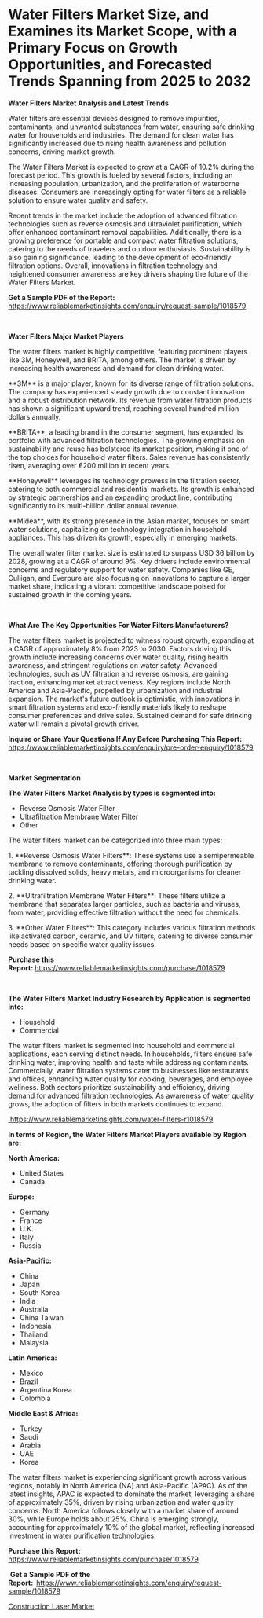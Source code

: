 <p><h1>Water Filters Market Size, and Examines its Market Scope, with a Primary Focus on Growth Opportunities, and Forecasted Trends Spanning from 2025 to 2032</h1></p><p><strong>Water Filters Market Analysis and Latest Trends</strong></p>
<p><p>Water filters are essential devices designed to remove impurities, contaminants, and unwanted substances from water, ensuring safe drinking water for households and industries. The demand for clean water has significantly increased due to rising health awareness and pollution concerns, driving market growth.</p><p>The Water Filters Market is expected to grow at a CAGR of 10.2% during the forecast period. This growth is fueled by several factors, including an increasing population, urbanization, and the proliferation of waterborne diseases. Consumers are increasingly opting for water filters as a reliable solution to ensure water quality and safety.</p><p>Recent trends in the market include the adoption of advanced filtration technologies such as reverse osmosis and ultraviolet purification, which offer enhanced contaminant removal capabilities. Additionally, there is a growing preference for portable and compact water filtration solutions, catering to the needs of travelers and outdoor enthusiasts. Sustainability is also gaining significance, leading to the development of eco-friendly filtration options. Overall, innovations in filtration technology and heightened consumer awareness are key drivers shaping the future of the Water Filters Market.</p></p>
<p><strong>Get a Sample PDF of the Report:&nbsp;</strong> <a href="https://www.reliablemarketinsights.com/enquiry/request-sample/1018579?utm_campaign=2183&utm_medium=2&utm_source=Github&utm_content=ia&utm_term=08042025&utm_id=water-filters">https://www.reliablemarketinsights.com/enquiry/request-sample/1018579</a></p>
<p>&nbsp;</p>
<p><strong>Water Filters Major Market Players</strong></p>
<p><p>The water filters market is highly competitive, featuring prominent players like 3M, Honeywell, and BRITA, among others. The market is driven by increasing health awareness and demand for clean drinking water.</p><p>**3M** is a major player, known for its diverse range of filtration solutions. The company has experienced steady growth due to constant innovation and a robust distribution network. Its revenue from water filtration products has shown a significant upward trend, reaching several hundred million dollars annually.</p><p>**BRITA**, a leading brand in the consumer segment, has expanded its portfolio with advanced filtration technologies. The growing emphasis on sustainability and reuse has bolstered its market position, making it one of the top choices for household water filters. Sales revenue has consistently risen, averaging over €200 million in recent years.</p><p>**Honeywell** leverages its technology prowess in the filtration sector, catering to both commercial and residential markets. Its growth is enhanced by strategic partnerships and an expanding product line, contributing significantly to its multi-billion dollar annual revenue.</p><p>**Midea**, with its strong presence in the Asian market, focuses on smart water solutions, capitalizing on technology integration in household appliances. This has driven its growth, especially in emerging markets.</p><p>The overall water filter market size is estimated to surpass USD 36 billion by 2028, growing at a CAGR of around 9%. Key drivers include environmental concerns and regulatory support for water safety. Companies like GE, Culligan, and Everpure are also focusing on innovations to capture a larger market share, indicating a vibrant competitive landscape poised for sustained growth in the coming years.</p></p>
<p>&nbsp;</p>
<p><strong>What Are The Key Opportunities For Water Filters Manufacturers?</strong></p>
<p><p>The water filters market is projected to witness robust growth, expanding at a CAGR of approximately 8% from 2023 to 2030. Factors driving this growth include increasing concerns over water quality, rising health awareness, and stringent regulations on water safety. Advanced technologies, such as UV filtration and reverse osmosis, are gaining traction, enhancing market attractiveness. Key regions include North America and Asia-Pacific, propelled by urbanization and industrial expansion. The market's future outlook is optimistic, with innovations in smart filtration systems and eco-friendly materials likely to reshape consumer preferences and drive sales. Sustained demand for safe drinking water will remain a pivotal growth driver.</p></p>
<p><strong>Inquire or Share Your Questions If Any Before Purchasing This Report:</strong> <a href="https://www.reliablemarketinsights.com/enquiry/pre-order-enquiry/1018579?utm_campaign=2183&utm_medium=2&utm_source=Github&utm_content=ia&utm_term=08042025&utm_id=water-filters">https://www.reliablemarketinsights.com/enquiry/pre-order-enquiry/1018579</a></p>
<p>&nbsp;</p>
<p><strong>Market Segmentation</strong></p>
<p><strong>The Water Filters Market Analysis by types is segmented into:</strong></p>
<p><ul><li>Reverse Osmosis Water Filter</li><li>Ultrafiltration Membrane Water Filter</li><li>Other</li></ul></p>
<p><p>The water filters market can be categorized into three main types: </p><p>1. **Reverse Osmosis Water Filters**: These systems use a semipermeable membrane to remove contaminants, offering thorough purification by tackling dissolved solids, heavy metals, and microorganisms for cleaner drinking water.</p><p>2. **Ultrafiltration Membrane Water Filters**: These filters utilize a membrane that separates larger particles, such as bacteria and viruses, from water, providing effective filtration without the need for chemicals.</p><p>3. **Other Water Filters**: This category includes various filtration methods like activated carbon, ceramic, and UV filters, catering to diverse consumer needs based on specific water quality issues.</p></p>
<p><strong>Purchase this Report:&nbsp;</strong><a href="https://www.reliablemarketinsights.com/purchase/1018579?utm_campaign=2183&utm_medium=2&utm_source=Github&utm_content=ia&utm_term=08042025&utm_id=water-filters">https://www.reliablemarketinsights.com/purchase/1018579</a></p>
<p>&nbsp;</p>
<p><strong>The Water Filters Market Industry Research by Application is segmented into:</strong></p>
<p><ul><li>Household</li><li>Commercial</li></ul></p>
<p><p>The water filters market is segmented into household and commercial applications, each serving distinct needs. In households, filters ensure safe drinking water, improving health and taste while addressing contaminants. Commercially, water filtration systems cater to businesses like restaurants and offices, enhancing water quality for cooking, beverages, and employee wellness. Both sectors prioritize sustainability and efficiency, driving demand for advanced filtration technologies. As awareness of water quality grows, the adoption of filters in both markets continues to expand.</p></p>
<p><a href="https://www.reliablemarketinsights.com/water-filters-r1018579?utm_campaign=2183&utm_medium=2&utm_source=Github&utm_content=ia&utm_term=08042025&utm_id=water-filters">&nbsp;https://www.reliablemarketinsights.com/water-filters-r1018579</a></p>
<p><strong>In terms of Region, the Water Filters Market Players available by Region are:</strong></p>
<p>
    <p> <strong> North America: </strong>
        <ul>
            <li>United States</li>
            <li>Canada</li>
        </ul>
        </p> 
    <p> <strong> Europe: </strong>
        <ul>
            <li>Germany</li>
            <li>France</li>
            <li>U.K.</li>
            <li>Italy</li>
            <li>Russia</li>
        </ul>
        </p> 
    <p> <strong> Asia-Pacific: </strong>
        <ul>
            <li>China</li>
            <li>Japan</li>
            <li>South Korea</li>
            <li>India</li>
            <li>Australia</li>
            <li>China Taiwan</li>
            <li>Indonesia</li>
            <li>Thailand</li>
            <li>Malaysia</li>
        </ul>
        </p> 
    <p> <strong> Latin America: </strong>
        <ul>
            <li>Mexico</li>
            <li>Brazil</li>
            <li>Argentina Korea</li>
            <li>Colombia</li>
        </ul>
        </p> 
    <p> <strong> Middle East & Africa: </strong>
        <ul>
            <li>Turkey</li>
            <li>Saudi</li>
            <li>Arabia</li>
            <li>UAE</li>
            <li>Korea</li>
        </ul>
    </p>
    </p>
<p><p>The water filters market is experiencing significant growth across various regions, notably in North America (NA) and Asia-Pacific (APAC). As of the latest insights, APAC is expected to dominate the market, leveraging a share of approximately 35%, driven by rising urbanization and water quality concerns. North America follows closely with a market share of around 30%, while Europe holds about 25%. China is emerging strongly, accounting for approximately 10% of the global market, reflecting increased investment in water purification technologies.</p></p>
<p><strong>Purchase this Report: </strong><a href="https://www.reliablemarketinsights.com/purchase/1018579?utm_campaign=2183&utm_medium=2&utm_source=Github&utm_content=ia&utm_term=08042025&utm_id=water-filters">https://www.reliablemarketinsights.com/purchase/1018579</a></p>
<p>&nbsp;<strong>Get a Sample PDF of the Report:&nbsp;&nbsp;</strong><a href="https://www.reliablemarketinsights.com/enquiry/request-sample/1018579?utm_campaign=2183&utm_medium=2&utm_source=Github&utm_content=ia&utm_term=08042025&utm_id=water-filters">https://www.reliablemarketinsights.com/enquiry/request-sample/1018579</a></p>
<p><strong></strong></p>
<p><p><a href="https://github.com/foddekampo/Market-Research-Report-List-1/blob/main/construction-laser-market.md?utm_campaign=2183&utm_medium=2&utm_source=Github&utm_content=ia&utm_term=08042025&utm_id=water-filters">Construction Laser Market</a></p></p>
